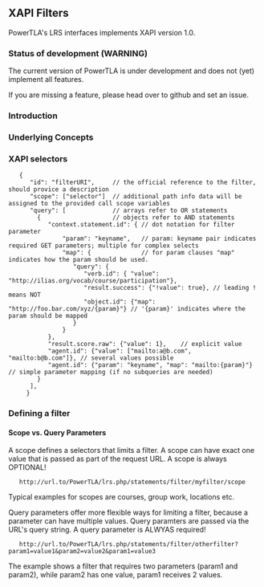 ## XAPI Filters

PowerTLA's LRS interfaces implements XAPI version 1.0.

### Status of development (WARNING)

The current version of PowerTLA is under development and does not (yet) implement all features.

If you are missing a feature, please head over to github and set an issue.

### Introduction

### Underlying Concepts

### XAPI selectors

```
   {
      "id": "filterURI",     // the official reference to the filter, should provice a description
      "scope": ["selector"]  // additional path info data will be assigned to the provided call scope variables
      "query": [             // arrays refer to OR statements
        {                    // objects refer to AND statements
           "context.statement.id": { // dot notation for filter parameter
               "param": "keyname",   // param: keyname pair indicates required GET parameters; multiple for complex selects
               "map": {              // for param clauses "map" indicates how the param should be used.
                  "query": {
                     "verb.id": { "value": "http://ilias.org/vocab/course/participation"},
                     "result.success": {"!value": true}, // leading ! means NOT
                     "object.id": {"map": "http://foo.bar.com/xyz/{param}"} // '{param}' indicates where the param should be mapped
                  }
               }
           },
           "result.score.raw": {"value": 1},    // explicit value
           "agent.id": {"value": ["mailto:a@b.com", "mailto:b@b.com"]}, // several values possible
           "agent.id": {"param": "keyname", "map": "mailto:{param}"}    // simple parameter mapping (if no subqueries are needed)
        }
      ],
     }
```

### Defining a filter

#### Scope vs. Query Parameters

A scope defines a selectors that limits a filter. A scope can have exact one
value that is passed as part of the request URL. A scope is always OPTIONAL!

```
   http://url.to/PowerTLA/lrs.php/statements/filter/myfilter/scope
```

Typical examples for scopes are courses, group work, locations etc.

Query parameters offer more flexible ways for limiting a filter, because a
parameter can have multiple values. Query paramters are passed via the URL's
query string. A query parameter is ALWYAS required!

```
   http://url.to/PowerTLA/lrs.php/statements/filter/otherfilter?param1=value1&param2=value2&param1=value3
```

The example shows a filter that requires two parameters (param1 and param2),
while param2 has one value, param1 receives 2 values.

